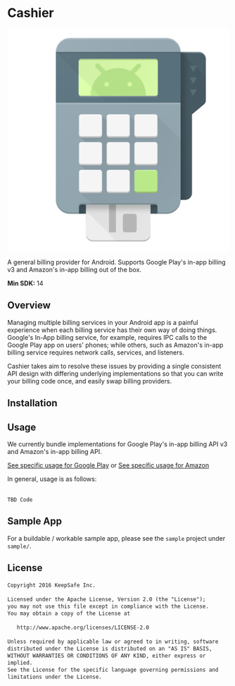 # Cashier

![cashier](https://raw.githubusercontent.com/KeepSafe/Cashier/master/web/ic_launcher.png) 

A general billing provider for Android. Supports Google Play's in-app billing v3 and Amazon's in-app billing out of the box.

**Min SDK:** 14

## Overview

Managing multiple billing services in your Android app is a painful experience when each billing service has their own way of doing things. Google's In-App billing service, for example, requires IPC calls to the Google Play app on users' phones; while others, such as Amazon's in-app billing service requires network calls, services, and listeners.

Cashier takes aim to resolve these issues by providing a single consistent API design with differing underlying implementations so that you can write your billing code once, and easily swap billing providers.

## Installation

## Usage

We currently bundle implementations for Google Play's in-app billing API v3 and Amazon's in-app billing API.

[See specific usage for Google Play](#soon) or [See specific usage for Amazon](#soon)

In general, usage is as follows:
```

TBD Code

```

## Sample App

For a buildable / workable sample app, please see the `sample` project under `sample/`.

## License

    Copyright 2016 KeepSafe Inc.

    Licensed under the Apache License, Version 2.0 (the "License");
    you may not use this file except in compliance with the License.
    You may obtain a copy of the License at

       http://www.apache.org/licenses/LICENSE-2.0

    Unless required by applicable law or agreed to in writing, software
    distributed under the License is distributed on an "AS IS" BASIS,
    WITHOUT WARRANTIES OR CONDITIONS OF ANY KIND, either express or implied.
    See the License for the specific language governing permissions and
    limitations under the License.